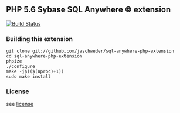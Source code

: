 ## PHP 5.6 Sybase SQL Anywhere &copy; extension

[![Build Status](https://travis-ci.org/jaschweder/sql-anywhere-php-extension.svg?branch=master)](https://travis-ci.org/jaschweder/sql-anywhere-php-extension)

### Building this extension

```
git clone git://github.com/jaschweder/sql-anywhere-php-extension
cd sql-anywhere-php-extension
phpize
./configure
make -j$(($(nproc)+1))
sudo make install
```

### License

see [license](https://github.com/jaschweder/sql-anywhere-php-extension/blob/master/license.txt)
